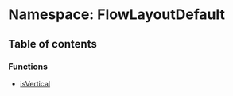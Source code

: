 # Namespace: FlowLayoutDefault

## Table of contents

### Functions

* [isVertical](/en/auto-docs/document/functions/FlowLayoutDefault.isVertical.md)
